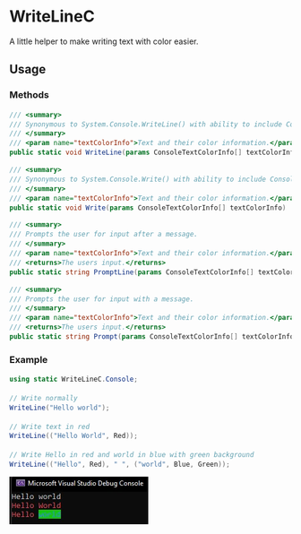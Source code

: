 # WriteLineC
A little helper to make writing text with color easier.

## Usage

### Methods

```csharp
/// <summary>
/// Synonymous to System.Console.WriteLine() with ability to include ConsoleColor information.
/// </summary>
/// <param name="textColorInfo">Text and their color information.</param>
public static void WriteLine(params ConsoleTextColorInfo[] textColorInfo)
```

```csharp
/// <summary>
/// Synonymous to System.Console.Write() with ability to include ConsoleColor information.
/// </summary>
/// <param name="textColorInfo">Text and their color information.</param>        
public static void Write(params ConsoleTextColorInfo[] textColorInfo)
```

```csharp
/// <summary>
/// Prompts the user for input after a message.
/// </summary>
/// <param name="textColorInfo">Text and their color information.</param>
/// <returns>The users input.</returns>
public static string PromptLine(params ConsoleTextColorInfo[] textColorInfo)
```

```csharp
/// <summary>
/// Prompts the user for input with a message.
/// </summary>
/// <param name="textColorInfo">Text and their color information.</param>
/// <returns>The users input.</returns>
public static string Prompt(params ConsoleTextColorInfo[] textColorInfo)
```

### Example

```csharp
using static WriteLineC.Console;

// Write normally
WriteLine("Hello world");

// Write text in red
WriteLine(("Hello World", Red));

// Write Hello in red and world in blue with green background
WriteLine(("Hello", Red), " ", ("world", Blue, Green));
```

![Output](https://raw.githubusercontent.com/TizzyT566/WriteLineC/master/output.jpg)